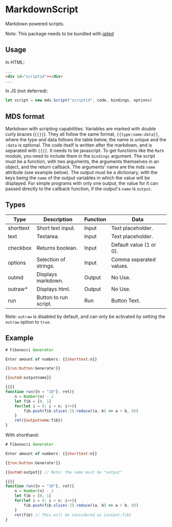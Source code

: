 # MarkdownScript

Markdown powered scripts.

Note: This package needs to be bundled with
[jailed](https://github.com/asvd/jailed)

## Usage

In HTML:

```html
...
<div id="scriptid"></div>
...
```

In JS (not deferred):

```javascript
let script = new mds.Script("scriptid", code, bindings, options)
```

## MDS format

Markdown with scripting capabilities. Variables are marked with double curly
braces (`{{}}`). They all follow the same format, `{{type:name:data}}`, where
the type and data follows the table below, the name is unique and the `:data`
is optional. The code itself is written after the markdown, and is separated
with `{{{{`. It needs to be javascript. To get functions like the `Math` module,
you need to include them in the `bindings` argument. The script must be a
function, with two arguments, the arguments themselves in an object, and the
return callback. The arguments' name are the mds `name` attribute (see example
below). The output must be a dictionary, with the keys being the `name` of the
output variables in which the value will be displayed. For simple programs with
only one output, the value for it can passed directly to the callback function,
if the output's `name` is `output`.

## Types

| Type      | Description           | Function | Data                    |
| --------- | --------------------- | -------- | ----------------------- |
| shorttext | Short text input.     | Input    | Text placeholder.       |
| text      | Textarea.             | Input    | Text placeholder.       |
| checkbox  | Returns boolean.      | Input    | Default value (1 or 0). |
| options   | Selection of strings. | Input    | Comma separated values. |
| outmd     | Displays markdown.    | Output   | No Use.                 |
| outraw\*  | Displays html.        | Output   | No Use.                 |
| run       | Button to run script. | Run      | Button Text.            |

Note: `outraw` is disabled by default, and can only be activated by setting the
`outraw` option to `true`.

## Example

```javascript
# Fibonacci Generator

Enter amount of numbers: {{shorttext:n}}

{{run:button:Generate!}}

{{outmd:outputname}}

{{{{
function run({n = "10"}, ret){
	n = Number(n) - 2
	let fib = [0, 1]
	for(let i = 0; i < n; i++){
		fib.push(fib.slice(-2).reduce((a, b) => a + b, 0))
	}
	ret({outputname:fib})
}
```

With shorthand:

```javascript
# Fibonacci Generator

Enter amount of numbers: {{shorttext:n}}

{{run:button:Generate!}}

{{outmd:output}} // Note: the name must be "output"

{{{{
function run({n = "10"}, ret){
	n = Number(n) - 2
	let fib = [0, 1]
	for(let i = 0; i < n; i++){
		fib.push(fib.slice(-2).reduce((a, b) => a + b, 0))
	}
	ret(fib) // This will be considered as {output:fib}
}
```
